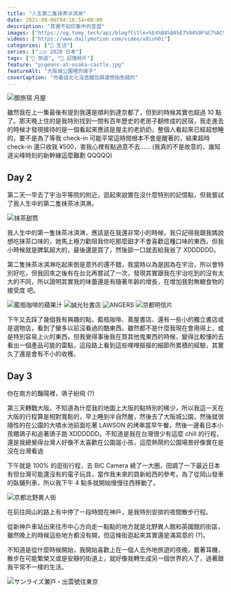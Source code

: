 ```yaml
---
title: "人生第二隻抹茶冰淇淋"
date: 2021-09-06T04:16:54+08:00
description: "其實不如印象中的苦澀"
images: ["https://og.tomy.tech/api/blog?title=%E4%BA%BA%E7%94%9F%E7%AC%AC%E4%BA%8C%E9%9A%BB%E6%8A%B9%E8%8C%B6%E5%86%B0%E6%B7%87%E6%B7%8B"]
videos: ["https://www.dailymotion.com/video/x8ivh0i"]
categories: ["🍫 生活"]
series: ["🇯🇵 2020 日本"]
tags: ["🧳 旅遊", "🧩 記憶碎片"]
feature: "pigeons-at-osaka-castle.jpg"
featureAlt: "大阪城公園裡的鴿子"
coverCaption: "你看這北七沒丟麵包屑還想拍免錢的"
---
```


![御旅宿 月屋](tsukiya-kyoto.jpg "掌櫃婆婆對不起我是作息破壞王 QQQQQ")

雖然我在上一集最後有提到我還是順利到達京都了，但到的時候其實也超過 10 點了。那天晚上住的是我特別找到一間有百年歷史的老房子翻修成的民宿，我走進去的時候才發現接待的是一個看起來應該是屋主的老奶奶，整個人看起來已經超想睡的，要不是為了等我 check-in 可能平常這時間根本不會是醒著的，結果超時 check-in 還只收我 ¥500，害我心裡有點過意不去...... (我真的不是故意的，誰知道尖峰時刻的新幹線這麼難劃 QQQQQ)

## Day 2

第二天一早去了宇治平等院的附近，逛起來說實在沒什麼特別的記憶點，但我嘗試了我人生中的第二隻抹茶冰淇淋。

![抹茶甜筒](matcha-cone.jpg "所以抹茶抹不抹到底是怎麼評斷的 R")

我人生中的第一隻抹茶冰淇淋，應該是在我還非常小的時候，我只記得我跟我媽說想吃抹茶口味的，她馬上極力勸阻我你吃那麼甜才不會喜歡這種口味的東西，但我小時候就是脾氣超大的，最後還是買了，然後舔一口就丟給我爸了 XDDDDDD。

第二隻抹茶冰淇淋吃起來倒是意外的還不錯，我當時以為是因為在宇治，所以會特別好吃，但我回來之後有在台北再嘗試了一次，發現其實跟我在宇治吃到的沒有太大的不同，所以證明其實我的味蕾還是有隨著年齡的增長，在增加我對無糖食物的接受度 吧。

![藍瓶咖啡的蘋果汁](apple-juice-at-blue-bottle.jpg "明明去了藍瓶咖啡，但是不喜歡咖啡的我還是點了蘋果汁 xD")
![誠光社書店](seikosha-bookstore.jpg "誠光社有好多看起來酷酷的書，可是都是日文我看不懂 QQQQ")
![ANGERS](angers.jpg "ANGERS 逛起來感覺很像小器 × 無印 × niko and，推薦給喜歡野外求生的裝逼仔(X")
![京都明信片](kyoto-postcards.jpg "這趟旅程唯二的明信片，在裹具買ㄉ")

下午又去踩了幾個我有興趣的點，藍瓶咖啡、蔦屋書店、還有一些小的獨立書店或是選物店，看到了蠻多以前沒看過的酷東西。雖然都不是什麼我現在會用得上，或是特別容易上火的東西，但我覺得事後我在買其他鬼東西的時候，變得比較懂的去看出一個產品可能的雷點，這段路上看到這些哩哩摳摳的細節所累積的經驗，其實久了還是會有不小的收穫。

## Day 3

<script src="https://geo.dailymotion.com/player/xc41k.js" data-video="x8ivh0i"></script>
<figcaption class="text-center">你在南方的豔陽裡，鴿子紛飛 (?)</figcaption>

第三天轉戰大阪。不知道為什麼我的地圖上大阪的點特別的稀少，所以我這一天在大阪的行程算是相對寬鬆的，早上睡到半自然醒，然後去了大阪城公園，然後就很隨性的在公園的大噴水池前面吃著 LAWSON 的烤串當早午餐，然後一邊看日本小孩餵鴿子和追著鴿子跑 XDDDDDD。不知道是我在台灣很少有這麼 chill 的行程，還是我總覺得台灣人好像不太喜歡在公園遛小孩，這麼熱鬧的公園場景好像實在是沒在台灣看過

下午就是 100% 的逛街行程，去 BIC Camera 繞了一大圈，田調了一下最近日本有但台灣可能還沒有的電子玩具，當作我未來的買新給西的參考。為了從岡山發車的臥鋪列車，所以我下午 4 點多就開始慢慢往西移動了。

![京都北野異人街](nightview-at-kobe-kitano-ijinkan-gai.jpg "神戶異人館外的街道，感覺一年四季都像在過聖誕假期 (˶‾᷄ ⁻̫ ‾᷅˵)")

在前往岡山的路上有中停了一段時間在神戶，是我特別安排的夜間散步行程。

從新神戶車站出來往市中心方向走一點點的地方就是北野異人館和英國館的街區，雖然晚上的時候這些地方都沒有開，但這條街逛起來其實還是滿寫意的 (?)。

不知道是從什麼時候開始，我開始喜歡上在一個人去外地旅遊的夜晚，戴著耳機，散步在可能繁榮又或是安靜的街道上，就好像我轉生成另一個世界的人了，過著跟我平常不一樣的生活。

![サンライズ瀬戸・出雲號往東京](sunrise-izumo-bound-for-tokyo.jpg "晚上 10 點，在岡山車站登上サンライズ瀬戸・出雲號寢台列車，離開關西前往東京。")
